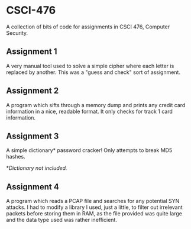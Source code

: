 # CSCI-476
A collection of bits of code for assignments in CSCI 476, Computer Security.

## Assignment 1
A very manual tool used to solve a simple cipher where each letter is replaced by another. This was a "guess and check" sort of assignment.

## Assignment 2
A program which sifts through a memory dump and prints any credit card information in a nice, readable format. It only checks for track 1 card information.

## Assignment 3
A simple dictionary* password cracker! Only attempts to break MD5 hashes.

**Dictionary not included.*

## Assignment 4
A program which reads a PCAP file and searches for any potential SYN attacks. I had to modify a library I used, just a little, to filter out irrelevant packets before storing them in RAM, as the file provided was quite large and the data type used was rather inefficient.
